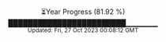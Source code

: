 <p align="center">
⏳Year Progress (81.92 %) <br>
████████████████████████▁▁▁▁▁▁ <br>
<sub>Updated: Fri, 27 Oct 2023 00:08:12 GMT</sub>
</p>

